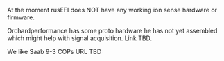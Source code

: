 At the moment rusEFI does NOT have any working ion sense hardware or firmware.

Orchardperformance has some proto hardware he has not yet assembled which might help with signal acquisition. Link TBD.

We like Saab 9-3 COPs URL TBD